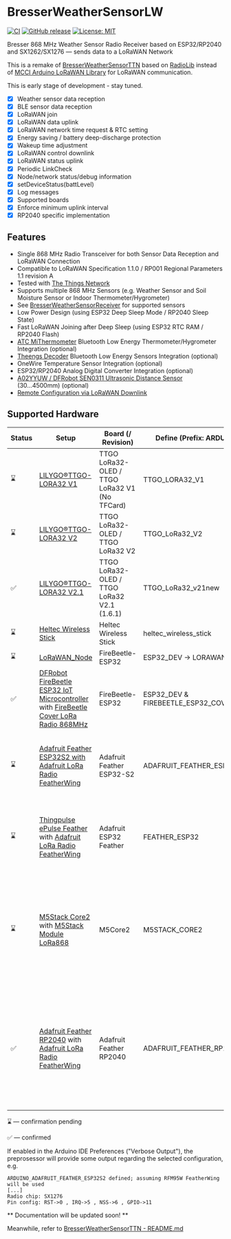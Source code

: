 # BresserWeatherSensorLW

[![CI](https://github.com/matthias-bs/BresserWeatherSensorLW/actions/workflows/CI.yml/badge.svg)](https://github.com/matthias-bs/BresserWeatherSensorLW/actions/workflows/CI.yml)
[![GitHub release](https://img.shields.io/github/release/matthias-bs/BresserWeatherSensorLW?maxAge=3600)](https://github.com/matthias-bs/BresserWeatherSensorLW/releases)
[![License: MIT](https://img.shields.io/badge/license-MIT-green)](https://github.com/matthias-bs/BresserWeatherSensorLW/blob/main/LICENSE)

Bresser 868 MHz Weather Sensor Radio Receiver based on ESP32/RP2040 and SX1262/SX1276 &mdash; sends data to a LoRaWAN Network

This is a remake of [BresserWeatherSensorTTN](https://github.com/matthias-bs/BresserWeatherSensorTTN) based on [RadioLib](https://github.com/jgromes/RadioLib) instead of [MCCI Arduino LoRaWAN Library](https://github.com/mcci-catena/arduino-lorawan) for LoRaWAN communication.

This is early stage of development - stay tuned.

* [x] Weather sensor data reception
* [x] BLE sensor data reception
* [x] LoRaWAN join
* [x] LoRaWAN data uplink
* [x] LoRaWAN network time request & RTC setting
* [x] Energy saving / battery deep-discharge protection
* [x] Wakeup time adjustment
* [x] LoRaWAN control downlink
* [x] LoRaWAN status uplink
* [x] Periodic LinkCheck
* [x] Node/network status/debug information
* [x] setDeviceStatus(battLevel)
* [x] Log messages
* [x] Supported boards
* [x] Enforce minimum uplink interval
* [x] RP2040 specific implementation

## Features

* Single 868 MHz Radio Transceiver for both Sensor Data Reception and LoRaWAN Connection
* Compatible to LoRaWAN Specification 1.1.0 / RP001 Regional Parameters 1.1 revision A
* Tested with [The Things Network](https://www.thethingsnetwork.org/)
* Supports multiple 868 MHz Sensors (e.g. Weather Sensor and Soil Moisture Sensor or Indoor Thermometer/Hygrometer)
* See [BresserWeatherSensorReceiver](https://github.com/matthias-bs/BresserWeatherSensorReceiver) for supported sensors
* Low Power Design (using ESP32 Deep Sleep Mode / RP2040 Sleep State)
* Fast LoRaWAN Joining after Deep Sleep (using ESP32 RTC RAM / RP2040 Flash)
* [ATC MiThermometer](https://github.com/pvvx/ATC_MiThermometer) Bluetooth Low Energy Thermometer/Hygrometer Integration (optional)
* [Theengs Decoder](https://github.com/theengs/decoder) Bluetooth Low Energy Sensors Integration (optional)
* OneWire Temperature Sensor Integration (optional)
* ESP32/RP2040 Analog Digital Converter Integration (optional)
* [A02YYUW / DFRobot SEN0311 Ultrasonic Distance Sensor](https://wiki.dfrobot.com/_A02YYUW_Waterproof_Ultrasonic_Sensor_SKU_SEN0311) (30...4500mm) (optional)
* [Remote Configuration via LoRaWAN Downlink](https://github.com/matthias-bs/BresserWeatherSensorTTN/blob/main/README.md#remote-configuration-via-lorawan-downlink)
 
## Supported Hardware

  |  Status       | Setup                                                                                                               | Board (/ Revision)   | Define (Prefix: ARDUINO_)                 | Radio Module | Notes    |
  | ---------     | ------------------------------------------------------------------------------------------------------------------- | -------------------- | ---------------------- | ------------ | -------- |
  |  :hourglass:  | [LILYGO®TTGO-LORA32 V1](https://github.com/Xinyuan-LilyGo/TTGO-LoRa-Series) | TTGO LoRa32-OLED /<br>TTGO LoRa32 V1 (No TFCard) | TTGO_LORA32_V1 | SX1276 (HPD13A) | -   |
  |  :hourglass:  | [LILYGO®TTGO-LORA32 V2](https://github.com/LilyGO/TTGO-LORA32) | TTGO LoRa32-OLED /<br>TTGO LoRa32 V2             | TTGO_LoRa32_V2 | SX1276 (HPD13A) | For LMIC only: Wire DIO1 to GPIO33 |
  |  :white_check_mark:  |  [LILYGO®TTGO-LORA32 V2.1](https://www.lilygo.cc/products/lora3?variant=42272562282677) | TTGO LoRa32-OLED /<br>TTGO LoRa32 V2.1 (1.6.1) | TTGO_LoRa32_v21new |  SX1276 (HPD13A) | - |
   |  :hourglass:  | [Heltec Wireless Stick](https://heltec.org/project/wireless-stick/) | Heltec Wireless Stick | heltec_wireless_stick |  SX1276  | - |
   |  :hourglass:  | [LoRaWAN_Node](https://github.com/matthias-bs/LoRaWAN_Node)      | FireBeetle-ESP32 | ESP32_DEV -> LORAWAN_NODE     | SX1276 (RFM95W) | -      |
   |  :white_check_mark:  | [DFRobot FireBeetle ESP32 IoT Microcontroller](https://www.dfrobot.com/product-1590.html) with [FireBeetle Cover LoRa Radio 868MHz](https://www.dfrobot.com/product-1831.html) | FireBeetle-ESP32 |  ESP32_DEV & FIREBEETLE_ESP32_COVER_LORA | SX1276 (LoRa1276) | Wiring on the cover: <br>D2 to RESET<br>D3 to DIO0<br>D4 to CS<br>D5 to DIO1 |
   |  :hourglass:  | [Adafruit Feather ESP32S2 with Adafruit LoRa Radio FeatherWing](https://github.com/matthias-bs/BresserWeatherSensorReceiver#adafruit-feather-esp32s2-with-adafruit-lora-radio-featherwing)                                | Adafruit Feather ESP32-S2 | ADAFRUIT_FEATHER_ESP32S2   | SX1276 (RFM95W) | **No Bluetooth available!**<br>Wiring on the Featherwing:<br>E to IRQ<br>D to CS<br>C to RST<br>A to DI01 |
 |  :hourglass:  | [Thingpulse ePulse Feather](https://thingpulse.com/product/epulse-feather-low-power-esp32-development-board/) with [Adafruit LoRa Radio FeatherWing](https://www.adafruit.com/product/3231)     | Adafruit ESP32 Feather | FEATHER_ESP32   | SX1276 (RFM95W) | Wiring on the Featherwing:<br>E to IRQ<br>D to CS<br>C to RST<br>A to DI01<br><br>**see** [**#55**](https://github.com/matthias-bs/BresserWeatherSensorTTN/issues/55) |
 |  :hourglass:  | [M5Stack Core2](https://docs.m5stack.com/en/core/core2) with [M5Stack Module LoRa868](https://docs.m5stack.com/en/module/lora868)   | M5Core2 | M5STACK_CORE2   | SX1276<br>(RA-01H) | Wiring on the LoRa868 Module: <br>DIO1 to GPIO35<br><br>"M5Unified" must be installed <br>`M5.begin()`is called to control power management |
 |  :white_check_mark:  | [Adafruit Feather RP2040](https://www.adafruit.com/product/4884) with [Adafruit LoRa Radio FeatherWing](https://www.adafruit.com/product/3231)     | Adafruit Feather RP2040 | ADAFRUIT_FEATHER_RP2040   | SX1276 (RFM95W) | **No Bluetooth available!**<br>**Configuration: Choose an entry with "FS" in section __Flash Size__!**<br>Wiring on the Featherwing:<br>E to IRQ<br>D to CS<br>C to RST<br>A to DI01 |

:hourglass: &mdash; confirmation pending

:white_check_mark: &mdash; confirmed


If enabled in the Arduino IDE Preferences ("Verbose Output"), the preprosessor will provide some output regarding the selected configuration, e.g.

```
ARDUINO_ADAFRUIT_FEATHER_ESP32S2 defined; assuming RFM95W FeatherWing will be used
[...]
Radio chip: SX1276
Pin config: RST->0 , IRQ->5 , NSS->6 , GPIO->11
```

** Documentation will be updated soon! **

Meanwhile, refer to [BresserWeatherSensorTTN - README.md](https://github.com/matthias-bs/BresserWeatherSensorTTN/blob/main/README.md)